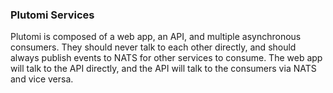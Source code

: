 ### Plutomi Services

Plutomi is composed of a web app, an API, and multiple asynchronous consumers. They should never talk to each other directly, and should always publish events to NATS for other services to consume. The web app will talk to the API directly, and the API will talk to the consumers via NATS and vice versa.
